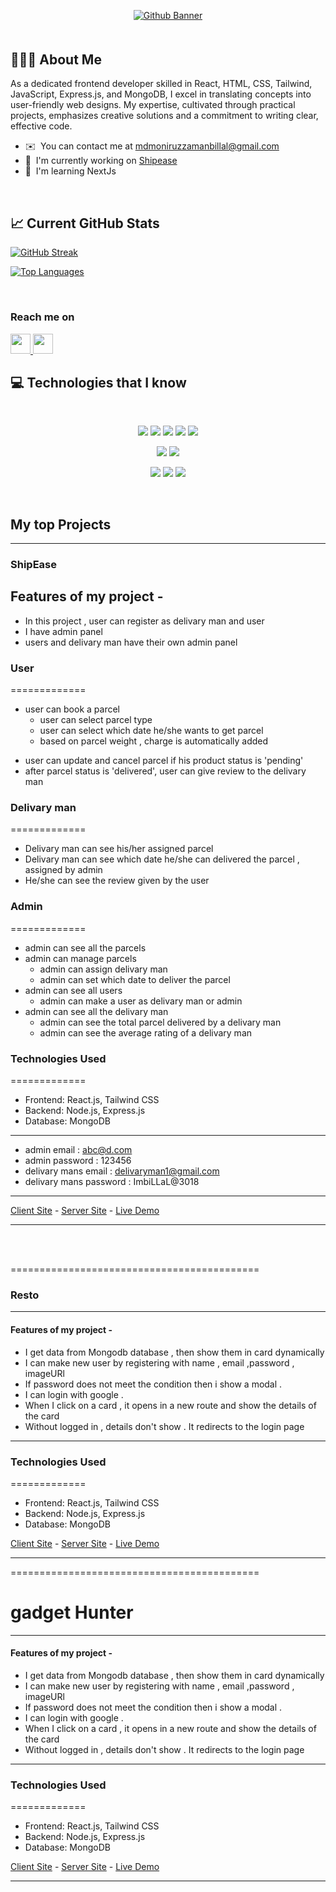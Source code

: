 <p align="center">
<a href="https://www.linkedin.com/in/md-moniruzzaman-a0b466249/">
  <img src="https://i.ibb.co/2k0JYF2/github-header-image.png" alt="Github Banner" style="max-width: 100%;">
</a>
</p>
<div  style="margin-top: 50px; margin-bottom: 50px;" ></div>

## 👨🏽‍💻 About Me

As a dedicated frontend developer skilled in React, HTML, CSS, Tailwind, JavaScript, Express.js, and MongoDB, I excel in translating concepts into user-friendly web designs. My expertise, cultivated through practical projects, emphasizes creative solutions and a commitment to writing clear, effective code.

- ✉️  You can contact me at [mdmoniruzzamanbillal@gmail.com](mailto:mdmoniruzzamanbillal@gmail.com)
- 🚀  I'm currently working on [Shipease](http://https://shipease-1604d.web.app/)
- 🧠  I'm learning NextJs

<br />

## 📈 Current GitHub Stats

[![GitHub Streak](https://streak-stats.demolab.com?user=MoniruzzamanBillal&theme=highcontrast&date_format=j%20M%5B%20Y%5D)](https://git.io/streak-stats)


<a href="https://github.com/MoniruzzamanBillal" align="center"><img src="https://github-readme-stats.vercel.app/api/top-langs/?username=MoniruzzamanBillal&langs_count=10&title_color=0891b2&text_color=ffffff&icon_color=0891b2&bg_color=1c1917&hide_border=true&locale=en&custom_title=Top%20%Languages" alt="Top Languages" /></a>

<br />

### Reach me on

<p align="left"> <a href="https://www.github.com/MoniruzzamanBillal" target="_blank" rel="noreferrer"> <picture> <source media="(prefers-color-scheme: dark)" srcset="https://raw.githubusercontent.com/danielcranney/readme-generator/main/public/icons/socials/github-dark.svg" /> <source media="(prefers-color-scheme: light)" srcset="https://raw.githubusercontent.com/danielcranney/readme-generator/main/public/icons/socials/github.svg" /> <img src="https://raw.githubusercontent.com/danielcranney/readme-generator/main/public/icons/socials/github.svg" width="32" height="32" /> </picture> </a> <a href="https://www.linkedin.com/in/md-moniruzzaman-a0b466249/" target="_blank" rel="noreferrer"> <picture> <source media="(prefers-color-scheme: dark)" srcset="https://raw.githubusercontent.com/danielcranney/readme-generator/main/public/icons/socials/linkedin-dark.svg" /> <source media="(prefers-color-scheme: light)" srcset="https://raw.githubusercontent.com/danielcranney/readme-generator/main/public/icons/socials/linkedin.svg" /> <img src="https://raw.githubusercontent.com/danielcranney/readme-generator/main/public/icons/socials/linkedin.svg" width="32" height="32" /> </picture> </a></p>

## :computer: Technologies that I know

<br>
<p align="center">
<img src="https://i.ibb.co/GTFpwXz/HTML.png"/>
<img src="https://i.ibb.co/2NnM29B/css.png"/>
<img src="https://i.ibb.co/jRKvDgF/Java-Script.png"/>
<img src="https://i.ibb.co/cTL54KH/c.png"/>
<img src="https://i.ibb.co/YBpvzDz/cpp.png"/>
</p>
<p align="center">
<img src="https://i.ibb.co/jZyzqqS/react.png"/>
<img src="https://i.ibb.co/bRyt51c/tailwind.png"/>
</p>
<p align="center">
<img src="https://i.ibb.co/qgzQqxT/node.png"/>
<img src="https://i.ibb.co/jWGVpqk/express.png"/>
<img src="https://i.ibb.co/4f8Z4FF/mongo.png"/>
</p><br/>

## My top Projects

---

### ShipEase

## Features of my project -

- In this project , user can register as delivary man and user
- I have admin panel
- users and delivary man have their own admin panel

### User

=============

- user can book a parcel
  - user can select parcel type
  - user can select which date he/she wants to get parcel
  - based on parcel weight , charge is automatically added

* user can update and cancel parcel if his product status is 'pending'
* after parcel status is 'delivered', user can give review to the delivary man

### Delivary man

=============

- Delivary man can see his/her assigned parcel
- Delivary man can see which date he/she can delivered the parcel , assigned by admin
- He/she can see the review given by the user

### Admin

=============

- admin can see all the parcels
- admin can manage parcels
  - admin can assign delivary man
  - admin can set which date to deliver the parcel
- admin can see all users
  - admin can make a user as delivary man or admin
- admin can see all the delivary man
  - admin can see the total parcel delivered by a delivary man
  - admin can see the average rating of a delivary man

### Technologies Used

=============

- Frontend: React.js, Tailwind CSS
- Backend: Node.js, Express.js
- Database: MongoDB

---

- admin email : abc@d.com
- admin password : 123456
- delivary mans email : delivaryman1@gmail.com
- delivary mans password : ImbiLLaL@3018

---

[Client Site](https://github.com/MoniruzzamanBillal/ph-assignment-12-client) - [Server Site](https://github.com/MoniruzzamanBillal/ph-assignment-12-server) - [Live Demo](https://shipease-1604d.web.app/)

---

<br />
<br />

===========================================

### Resto

---

#### Features of my project -

- I get data from Mongodb database , then show them in card dynamically
- I can make new user by registering with name , email ,password , imageURl
- If password does not meet the condition then i show a modal .
- I can login with google .
- When I click on a card , it opens in a new route and show the details of the card
- Without logged in , details don't show . It redirects to the login page

---

### Technologies Used

=============

- Frontend: React.js, Tailwind CSS
- Backend: Node.js, Express.js
- Database: MongoDB

[Client Site](https://github.com/MoniruzzamanBillal/ph-assignment-11-client) - [Server Site](https://github.com/MoniruzzamanBillal/ph-assignment-11-server) - [Live Demo](https://resto-fe8f1.web.app/)

---

===========================================

# gadget Hunter

---

#### Features of my project -

- I get data from Mongodb database , then show them in card dynamically
- I can make new user by registering with name , email ,password , imageURl
- If password does not meet the condition then i show a modal .
- I can login with google .
- When I click on a card , it opens in a new route and show the details of the card
- Without logged in , details don't show . It redirects to the login page

---

### Technologies Used

=============

- Frontend: React.js, Tailwind CSS
- Backend: Node.js, Express.js
- Database: MongoDB

[Client Site](https://github.com/MoniruzzamanBillal/ph-assignment-10-client) - [Server Site](https://github.com/MoniruzzamanBillal/ph-assignment-10-server) - [Live Demo](https://brand-shop-76b08.web.app/)

---
